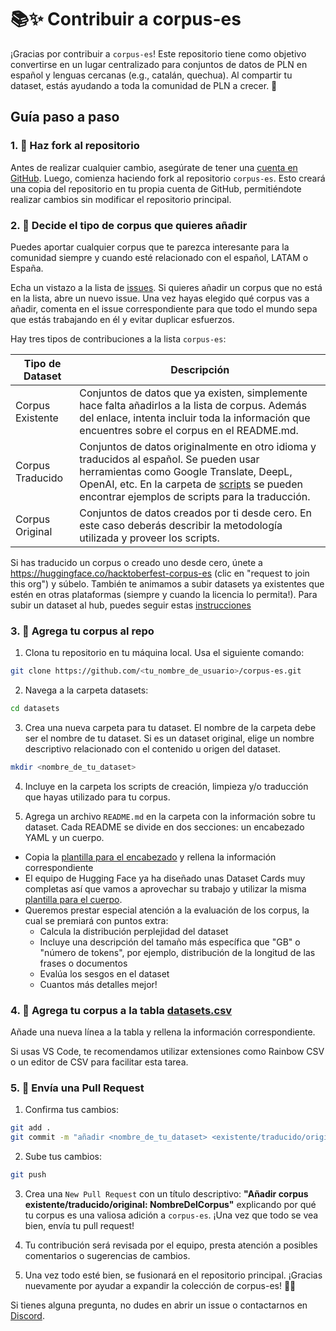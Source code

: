 # 📚✨ Contribuir a corpus-es

¡Gracias por contribuir a `corpus-es`! Este repositorio tiene como objetivo convertirse en un lugar centralizado para conjuntos de datos de PLN en español y lenguas cercanas (e.g., catalán, quechua). Al compartir tu dataset, estás ayudando a toda la comunidad de PLN a crecer. 🚀

## Guía paso a paso

### 1. 🍴 Haz fork al repositorio

Antes de realizar cualquier cambio, asegúrate de tener una [cuenta en GitHub](https://github.com/). Luego, comienza haciendo fork al repositorio `corpus-es`. Esto creará una copia del repositorio en tu propia cuenta de GitHub, permitiéndote realizar cambios sin modificar el repositorio principal.

### 2. 🧐 Decide el tipo de corpus que quieres añadir

Puedes aportar cualquier corpus que te parezca interesante para la comunidad siempre y cuando esté relacionado con el español, LATAM o España.

Echa un vistazo a la lista de [issues](https://github.com/somosnlp/corpus-es/issues). Si quieres añadir un corpus que no está en la lista, abre un nuevo issue. Una vez hayas elegido qué corpus vas a añadir, comenta en el issue correspondiente para que todo el mundo sepa que estás trabajando en él y evitar duplicar esfuerzos.

Hay tres tipos de contribuciones a la lista `corpus-es`:

| Tipo de Dataset  | Descripción                                                                                                                                                                                                                                        |
| ---------------- | -------------------------------------------------------------------------------------------------------------------------------------------------------------------------------------------------------------------------------------------------- |
| Corpus Existente | Conjuntos de datos que ya existen, simplemente hace falta añadirlos a la lista de corpus. Además del enlace, intenta incluir toda la información que encuentres sobre el corpus en el README.md.                                                   |
| Corpus Traducido | Conjuntos de datos originalmente en otro idioma y traducidos al español. Se pueden usar herramientas como Google Translate, DeepL, OpenAI, etc. En la carpeta de [scripts](./scripts/) se pueden encontrar ejemplos de scripts para la traducción. |
| Corpus Original  | Conjuntos de datos creados por ti desde cero. En este caso deberás describir la metodología utilizada y proveer los scripts.                                                                                                                       |

Si has traducido un corpus o creado uno desde cero, únete a https://huggingface.co/hacktoberfest-corpus-es (clic en "request to join this org") y súbelo. También te animamos a subir datasets ya existentes que estén en otras plataformas (siempre y cuando la licencia lo permita!). Para subir un dataset al hub, puedes seguir estas [instrucciones](https://huggingface.co/docs/datasets/create_dataset)

### 3. 📂 Agrega tu corpus al repo

1. Clona tu repositorio en tu máquina local. Usa el siguiente comando:

```bash
git clone https://github.com/<tu_nombre_de_usuario>/corpus-es.git
```

2. Navega a la carpeta datasets:

```bash
cd datasets
```

3. Crea una nueva carpeta para tu dataset. El nombre de la carpeta debe ser el nombre de tu dataset. Si es un dataset original, elige un nombre descriptivo relacionado con el contenido u origen del dataset.

```bash
mkdir <nombre_de_tu_dataset>
```

4. Incluye en la carpeta los scripts de creación, limpieza y/o traducción que hayas utilizado para tu corpus.

5. Agrega un archivo `README.md` en la carpeta con la información sobre tu dataset. Cada README se divide en dos secciones: un encabezado YAML y un cuerpo.

- Copia la [plantilla para el encabezado](./datasets/nuevo_dataset.md) y rellena la información correspondiente
- El equipo de Hugging Face ya ha diseñado unas Dataset Cards muy completas así que vamos a aprovechar su trabajo y utilizar la misma [plantilla para el cuerpo](https://github.com/huggingface/datasets/blob/main/templates/README_guide.md).
- Queremos prestar especial atención a la evaluación de los corpus, la cual se premiará con puntos extra:
  - Calcula la distribución perplejidad del dataset
  - Incluye una descripción del tamaño más específica que "GB" o "número de tokens", por ejemplo, distribución de la longitud de las frases o documentos
  - Evalúa los sesgos en el dataset
  - Cuantos más detalles mejor!

### 4. 📄 Agrega tu corpus a la tabla [datasets.csv](./datasets.csv)

Añade una nueva línea a la tabla y rellena la información correspondiente.

Si usas VS Code, te recomendamos utilizar extensiones como Rainbow CSV o un editor de CSV para facilitar esta tarea.

### 5. 🔄 Envía una Pull Request

1. Confirma tus cambios:

```bash
git add .
git commit -m "añadir <nombre_de_tu_dataset> <existente/traducido/original>."
```

2. Sube tus cambios:

```bash
git push
```

3. Crea una `New Pull Request` con un título descriptivo: **"Añadir corpus existente/traducido/original: NombreDelCorpus"** explicando por qué tu corpus es una valiosa adición a `corpus-es`. ¡Una vez que todo se vea bien, envía tu pull request!

4. Tu contribución será revisada por el equipo, presta atención a posibles comentarios o sugerencias de cambios.

5. Una vez todo esté bien, se fusionará en el repositorio principal. ¡Gracias nuevamente por ayudar a expandir la colección de corpus-es! 🥳🎉

Si tienes alguna pregunta, no dudes en abrir un issue o contactarnos en [Discord](https://discord.com/invite/my8w7JUxZR).
